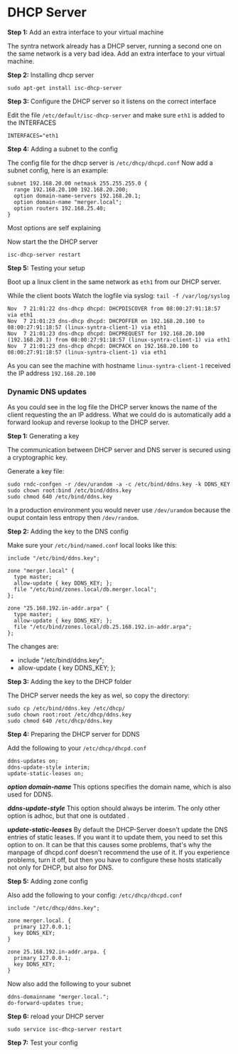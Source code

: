 # DHCP Server

**Step 1:** Add an extra interface to your virtual machine

The syntra network already has a DHCP server, running a second one on the same network is a very bad idea.
Add an extra interface to your virtual machine.

**Step 2:** Installing dhcp server

    sudo apt-get install isc-dhcp-server
    
**Step 3:** Configure the DHCP server so it listens on the correct interface

Edit the file `/etc/default/isc-dhcp-server` and make sure `eth1` is added to the INTERFACES

    INTERFACES="eth1

**Step 4:** Adding a subnet to the config

The config file for the dhcp server is `/etc/dhcp/dhcpd.conf`
Now add a subnet config, here is an example:

    subnet 192.168.20.00 netmask 255.255.255.0 {
      range 192.168.20.100 192.168.20.200;
      option domain-name-servers 192.168.20.1;
      option domain-name "merger.local";
      option routers 192.168.25.40;
    }

Most options are self explaining

Now start the the DHCP server

    isc-dhcp-server restart

**Step 5:** Testing your setup

Boot up a linux client in the same network as `eth1` from our DHCP server.

While the client boots Watch the logfile via syslog: `tail -f /var/log/syslog`

    Nov  7 21:01:22 dns-dhcp dhcpd: DHCPDISCOVER from 08:00:27:91:18:57 via eth1
    Nov  7 21:01:23 dns-dhcp dhcpd: DHCPOFFER on 192.168.20.100 to 08:00:27:91:18:57 (linux-syntra-client-1) via eth1
    Nov  7 21:01:23 dns-dhcp dhcpd: DHCPREQUEST for 192.168.20.100 (192.168.20.1) from 08:00:27:91:18:57 (linux-syntra-client-1) via eth1
    Nov  7 21:01:23 dns-dhcp dhcpd: DHCPACK on 192.168.20.100 to 08:00:27:91:18:57 (linux-syntra-client-1) via eth1

As you can see the machine with hostname `linux-syntra-client-1` received the IP address `192.168.20.100`

### Dynamic DNS updates

As you could see in the log file the DHCP server knows the name of the client requesting the an IP address.
What we could do is automatically add a forward lookup and reverse lookup to the DHCP server.

**Step 1:** Generating a key

The communication between DHCP server and DNS server is secured using a cryptographic key.

Generate a key file:

    sudo rndc-confgen -r /dev/urandom -a -c /etc/bind/ddns.key -k DDNS_KEY
    sudo chown root:bind /etc/bind/ddns.key
    sudo chmod 640 /etc/bind/ddns.key

In a production environment you would never use `/dev/uramdom` because the ouput contain less entropy then `/dev/random`.

**Step 2:** Adding the key to the DNS config

Make sure your `/etc/bind/named.conf` local looks like this:

    include "/etc/bind/ddns.key";
    
    zone "merger.local" {
      type master;
      allow-update { key DDNS_KEY; };
      file "/etc/bind/zones.local/db.merger.local";
    };

    zone "25.168.192.in-addr.arpa" {
      type master;
      allow-update { key DDNS_KEY; };
      file "/etc/bind/zones.local/db.25.168.192.in-addr.arpa";
    };

The changes are:

 - include "/etc/bind/ddns.key";
 - allow-update { key DDNS_KEY; };
 
**Step 3:** Adding the key to the DHCP folder

The DHCP server needs the key as wel, so copy the directory:

    sudo cp /etc/bind/ddns.key /etc/dhcp/
    sudo chown root:root /etc/dhcp/ddns.key
    sudo chmod 640 /etc/dhcp/ddns.key
    
**Step 4:** Preparing the DHCP server for DDNS

Add the following to your `/etc/dhcp/dhcpd.conf`

    ddns-updates on;
    ddns-update-style interim;
    update-static-leases on;
    
***option domain-name***
This options specifies the domain name, which is also used for DDNS.

***ddns-update-style***
This option should always be interim. The only other option is adhoc, but that one is outdated .

***update-static-leases***
By default the DHCP-Server doesn't update the DNS entries of static leases. If you want it to update them, you need to set this option to on. It can be that this causes some problems, that's why the manpage of dhcpd.conf doesn't recommend the use of it. If you experience problems, turn it off, but then you have to configure these hosts statically not only for DHCP, but also for DNS.

**Step 5:** Adding zone config

Also add the following to your config: `/etc/dhcp/dhcpd.conf`

    include "/etc/dhcp/ddns.key";

    zone merger.local. {
      primary 127.0.0.1;
      key DDNS_KEY;
    }
    
    zone 25.168.192.in-addr.arpa. {
      primary 127.0.0.1;
      key DDNS_KEY;
    }

Now also add the following to your subnet

    ddns-domainname "merger.local.";
    do-forward-updates true;

**Step 6:** reload your DHCP server

    sudo service isc-dhcp-server restart
    
**Step 7:** Test your config


